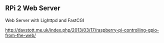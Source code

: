 RPi 2 Web Server
------------

Web Server with Lighttpd and FastCGI

http://davstott.me.uk/index.php/2013/03/17/raspberry-pi-controlling-gpio-from-the-web/